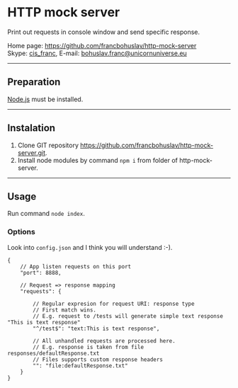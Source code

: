 # HTTP mock server

Print out requests in console window and send specific response.

Home page: <https://github.com/francbohuslav/http-mock-server>  
Skype: [cis_franc](skype:cis_franc), E-mail: [bohuslav.franc@unicornuniverse.eu](bohuslav.franc@unicornuniverse.eu)

---

## Preparation

[Node.js](https://nodejs.org/) must be installed.

---

## Instalation

1. Clone GIT repository https://github.com/francbohuslav/http-mock-server.git.
2. Install node modules by command `npm i` from folder of http-mock-server.

---

## Usage

Run command `node index`.


### Options

Look into `config.json` and I think you will understand :-).

```jsonc
{
    // App listen requests on this port
    "port": 8888,

    // Request => response mapping
    "requests": {

        // Regular expresion for request URI: response type
        // First match wins.
        // E.g. request to /tests will generate simple text response "This is text response"
        "^/test$": "text:This is text response",

        // All unhandled requests are processed here. 
        // E.g. response is taken from file responses/defaultResponse.txt
        // Files supports custom response headers
        "": "file:defaultResponse.txt"
    }
}
```